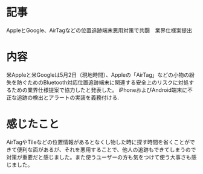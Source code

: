 # 記事
AppleとGoogle、AirTagなどの位置追跡端末悪用対策で共闘　業界仕様案提出

# 内容
米Appleと米Googleは5月2日（現地時間）、Appleの「AirTag」などの小物の紛失を防ぐためのBluetooth対応位置追跡端末に関連する安全上のリスクに対処するための業界仕様提案で協力したと発表した。
iPhoneおよびAndroid端末に不正な追跡の検出とアラートの実装を義務付ける.

# 感じたこと
AirTagやTileなどの位置情報があるとなくし物した時に探す時間を省くことができて便利な面があるが、それを悪用することで、他人の追跡もできてしまうので対策が重要だと感じました。また使うユーザーの方も気をつけて使う大事さも感じました。
